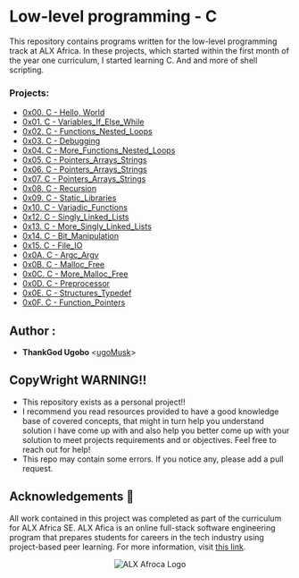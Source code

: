 # Low-level programming - C

This repository contains programs written for the low-level programming
track at ALX Africa. In these projects, which started within the first month  of the year one curriculum, I started learning C.
And and more of shell
scripting.

### Projects:

* [0x00. C - Hello, World](./0x00-hello_world)
* [0x01. C - Variables_If_Else_While](./0x01-variables_if_else_while)
* [0x02. C - Functions_Nested_Loops](./0x02-functions_nested_loops)
* [0x03. C - Debugging](./0x03-debugging)
* [0x04. C - More_Functions_Nested_Loops](./0x04-more_functions_nested_loops)
* [0x05. C - Pointers_Arrays_Strings](./0x05-pointers_arrays_strings)
* [0x06. C - Pointers_Arrays_Strings](./0x06-pointers_arrays_strings)
* [0x07. C - Pointers_Arrays_Strings](./0x07-pointers_arrays_strings)
* [0x08. C - Recursion](./0x08-recursion)
* [0x09. C - Static_Libraries](./0x09-static_libraries)
* [0x10. C - Variadic_Functions](./0x10-variadic_functions)
* [0x12. C - Singly_Linked_Lists](./0x12-singly_linked_lists)
* [0x13. C - More_Singly_Linked_Lists](./0x13-more_singly_linked_lists)
* [0x14. C - Bit_Manipulation](./0x14-bit_manipulation)
* [0x15. C - File_IO](./0x01-variables_if_else_while)
* [0x0A. C - Argc_Argv](./0x0A-argc_argv)
* [0x0B. C - Malloc_Free](./0x0B-malloc_free)
* [0x0C. C - More_Malloc_Free](./0x0C-more_malloc_free)
* [0x0D. C - Preprocessor](./0x0D-preprocessor)
* [0x0E. C - Structures_Typedef](./0x0E-structures_typedef)
* [0x0F. C - Function_Pointers](./0x0F-function_pointers)


## Author :

* **ThankGod Ugobo** <[ugoMusk](https://github.com/ugoMusk)>

## CopyWright WARNING!!

- This repository exists as a personal project!!
- I recommend you read resources provided to have a good knowledge base of covered concepts, that might in turn help you understand solution i have come up with  and also help you better come up with your solution to meet projects requirements and or objectives. Feel free to reach out for help!
- This repo may contain some errors. If you notice any, please add a pull request.

## Acknowledgements :pray:

All work contained in this project was completed as part of the curriculum for
ALX Africa SE. ALX Afica is an online full-stack software
engineering program that prepares students for careers in the tech industry
using project-based peer learning.
For more information, visit
[this link](https://www.alxafrica.com//).

<p align="center">
  <img src="http://www.alxafrica.com/wp-content/uploads/2022/01/header-logo.png"
       alt="ALX Afroca Logo"
  >
</p>
